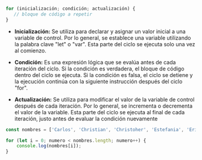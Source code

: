 ```js
for (inicialización; condición; actualización) {
   // bloque de código a repetir
}

```

- **Inicialización:** Se utiliza para declarar y asignar un valor inicial a una variable de control. Por lo general, se establece una variable utilizando la palabra clave "let" o "var". Esta parte del ciclo se ejecuta solo una vez al comienzo.
    
- **Condición:** Es una expresión lógica que se evalúa antes de cada iteración del ciclo. Si la condición es verdadera, el bloque de código dentro del ciclo se ejecuta. Si la condición es falsa, el ciclo se detiene y la ejecución continúa con la siguiente instrucción después del ciclo "for".
    
- **Actualización:** Se utiliza para modificar el valor de la variable de control después de cada iteración. Por lo general, se incrementa o decrementa el valor de la variable. Esta parte del ciclo se ejecuta al final de cada iteración, justo antes de evaluar la condición nuevamente

```js ejemplo
const nombres = ['Carlos', 'Christian', 'Christoher', 'Estefania', 'Erika', 'Manuel', 'Diego'];

for (let i = 0; numero < nombres.length; numero++) {
	console.log(nombres[i]);
}
```

